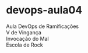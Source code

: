 # devops-aula04
Aula DevOps de Ramificações<br>
V de Vingança<br>
Invocação do Mal<br>
Escola de Rock<br>
